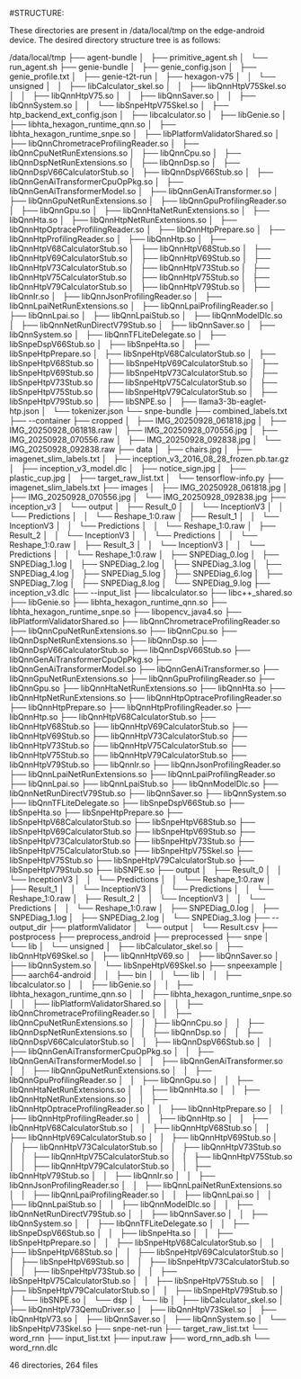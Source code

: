 #STRUCTURE:

These directories are present in /data/local/tmp on the edge-android device. The desired directory structure tree is as follows:

/data/local/tmp
├── agent-bundle
│   ├── primitive_agent.sh
│   └── run_agent.sh
├── genie-bundle
│   ├── genie_config.json
│   ├── genie_profile.txt
│   ├── genie-t2t-run
│   ├── hexagon-v75
│   │   └── unsigned
│   │       ├── libCalculator_skel.so
│   │       ├── libQnnHtpV75Skel.so
│   │       ├── libQnnHtpV75.so
│   │       ├── libQnnSaver.so
│   │       ├── libQnnSystem.so
│   │       └── libSnpeHtpV75Skel.so
│   ├── htp_backend_ext_config.json
│   ├── libcalculator.so
│   ├── libGenie.so
│   ├── libhta_hexagon_runtime_qnn.so
│   ├── libhta_hexagon_runtime_snpe.so
│   ├── libPlatformValidatorShared.so
│   ├── libQnnChrometraceProfilingReader.so
│   ├── libQnnCpuNetRunExtensions.so
│   ├── libQnnCpu.so
│   ├── libQnnDspNetRunExtensions.so
│   ├── libQnnDsp.so
│   ├── libQnnDspV66CalculatorStub.so
│   ├── libQnnDspV66Stub.so
│   ├── libQnnGenAiTransformerCpuOpPkg.so
│   ├── libQnnGenAiTransformerModel.so
│   ├── libQnnGenAiTransformer.so
│   ├── libQnnGpuNetRunExtensions.so
│   ├── libQnnGpuProfilingReader.so
│   ├── libQnnGpu.so
│   ├── libQnnHtaNetRunExtensions.so
│   ├── libQnnHta.so
│   ├── libQnnHtpNetRunExtensions.so
│   ├── libQnnHtpOptraceProfilingReader.so
│   ├── libQnnHtpPrepare.so
│   ├── libQnnHtpProfilingReader.so
│   ├── libQnnHtp.so
│   ├── libQnnHtpV68CalculatorStub.so
│   ├── libQnnHtpV68Stub.so
│   ├── libQnnHtpV69CalculatorStub.so
│   ├── libQnnHtpV69Stub.so
│   ├── libQnnHtpV73CalculatorStub.so
│   ├── libQnnHtpV73Stub.so
│   ├── libQnnHtpV75CalculatorStub.so
│   ├── libQnnHtpV75Stub.so
│   ├── libQnnHtpV79CalculatorStub.so
│   ├── libQnnHtpV79Stub.so
│   ├── libQnnIr.so
│   ├── libQnnJsonProfilingReader.so
│   ├── libQnnLpaiNetRunExtensions.so
│   ├── libQnnLpaiProfilingReader.so
│   ├── libQnnLpai.so
│   ├── libQnnLpaiStub.so
│   ├── libQnnModelDlc.so
│   ├── libQnnNetRunDirectV79Stub.so
│   ├── libQnnSaver.so
│   ├── libQnnSystem.so
│   ├── libQnnTFLiteDelegate.so
│   ├── libSnpeDspV66Stub.so
│   ├── libSnpeHta.so
│   ├── libSnpeHtpPrepare.so
│   ├── libSnpeHtpV68CalculatorStub.so
│   ├── libSnpeHtpV68Stub.so
│   ├── libSnpeHtpV69CalculatorStub.so
│   ├── libSnpeHtpV69Stub.so
│   ├── libSnpeHtpV73CalculatorStub.so
│   ├── libSnpeHtpV73Stub.so
│   ├── libSnpeHtpV75CalculatorStub.so
│   ├── libSnpeHtpV75Stub.so
│   ├── libSnpeHtpV79CalculatorStub.so
│   ├── libSnpeHtpV79Stub.so
│   ├── libSNPE.so
│   ├── llama3-3b-eaglet-htp.json
│   └── tokenizer.json
└── snpe-bundle
    ├── combined_labels.txt
    ├── --container
    ├── cropped
    │   ├── IMG_20250928_061818.jpg
    │   ├── IMG_20250928_061818.raw
    │   ├── IMG_20250928_070556.jpg
    │   ├── IMG_20250928_070556.raw
    │   ├── IMG_20250928_092838.jpg
    │   └── IMG_20250928_092838.raw
    ├── data
    │   ├── chairs.jpg
    │   ├── imagenet_slim_labels.txt
    │   ├── inception_v3_2016_08_28_frozen.pb.tar.gz
    │   ├── inception_v3_model.dlc
    │   ├── notice_sign.jpg
    │   ├── plastic_cup.jpg
    │   ├── target_raw_list.txt
    │   └── tensorflow-info.py
    ├── imagenet_slim_labels.txt
    ├── images
    │   ├── IMG_20250928_061818.jpg
    │   ├── IMG_20250928_070556.jpg
    │   └── IMG_20250928_092838.jpg
    ├── inception_v3
    │   └── output
    │       ├── Result_0
    │       │   └── InceptionV3
    │       │       └── Predictions
    │       │           └── Reshape_1:0.raw
    │       ├── Result_1
    │       │   └── InceptionV3
    │       │       └── Predictions
    │       │           └── Reshape_1:0.raw
    │       ├── Result_2
    │       │   └── InceptionV3
    │       │       └── Predictions
    │       │           └── Reshape_1:0.raw
    │       ├── Result_3
    │       │   └── InceptionV3
    │       │       └── Predictions
    │       │           └── Reshape_1:0.raw
    │       ├── SNPEDiag_0.log
    │       ├── SNPEDiag_1.log
    │       ├── SNPEDiag_2.log
    │       ├── SNPEDiag_3.log
    │       ├── SNPEDiag_4.log
    │       ├── SNPEDiag_5.log
    │       ├── SNPEDiag_6.log
    │       ├── SNPEDiag_7.log
    │       ├── SNPEDiag_8.log
    │       └── SNPEDiag_9.log
    ├── inception_v3.dlc
    ├── --input_list
    ├── libcalculator.so
    ├── libc++_shared.so
    ├── libGenie.so
    ├── libhta_hexagon_runtime_qnn.so
    ├── libhta_hexagon_runtime_snpe.so
    ├── libopencv_java4.so
    ├── libPlatformValidatorShared.so
    ├── libQnnChrometraceProfilingReader.so
    ├── libQnnCpuNetRunExtensions.so
    ├── libQnnCpu.so
    ├── libQnnDspNetRunExtensions.so
    ├── libQnnDsp.so
    ├── libQnnDspV66CalculatorStub.so
    ├── libQnnDspV66Stub.so
    ├── libQnnGenAiTransformerCpuOpPkg.so
    ├── libQnnGenAiTransformerModel.so
    ├── libQnnGenAiTransformer.so
    ├── libQnnGpuNetRunExtensions.so
    ├── libQnnGpuProfilingReader.so
    ├── libQnnGpu.so
    ├── libQnnHtaNetRunExtensions.so
    ├── libQnnHta.so
    ├── libQnnHtpNetRunExtensions.so
    ├── libQnnHtpOptraceProfilingReader.so
    ├── libQnnHtpPrepare.so
    ├── libQnnHtpProfilingReader.so
    ├── libQnnHtp.so
    ├── libQnnHtpV68CalculatorStub.so
    ├── libQnnHtpV68Stub.so
    ├── libQnnHtpV69CalculatorStub.so
    ├── libQnnHtpV69Stub.so
    ├── libQnnHtpV73CalculatorStub.so
    ├── libQnnHtpV73Stub.so
    ├── libQnnHtpV75CalculatorStub.so
    ├── libQnnHtpV75Stub.so
    ├── libQnnHtpV79CalculatorStub.so
    ├── libQnnHtpV79Stub.so
    ├── libQnnIr.so
    ├── libQnnJsonProfilingReader.so
    ├── libQnnLpaiNetRunExtensions.so
    ├── libQnnLpaiProfilingReader.so
    ├── libQnnLpai.so
    ├── libQnnLpaiStub.so
    ├── libQnnModelDlc.so
    ├── libQnnNetRunDirectV79Stub.so
    ├── libQnnSaver.so
    ├── libQnnSystem.so
    ├── libQnnTFLiteDelegate.so
    ├── libSnpeDspV66Stub.so
    ├── libSnpeHta.so
    ├── libSnpeHtpPrepare.so
    ├── libSnpeHtpV68CalculatorStub.so
    ├── libSnpeHtpV68Stub.so
    ├── libSnpeHtpV69CalculatorStub.so
    ├── libSnpeHtpV69Stub.so
    ├── libSnpeHtpV73CalculatorStub.so
    ├── libSnpeHtpV73Stub.so
    ├── libSnpeHtpV75CalculatorStub.so
    ├── libSnpeHtpV75Skel.so
    ├── libSnpeHtpV75Stub.so
    ├── libSnpeHtpV79CalculatorStub.so
    ├── libSnpeHtpV79Stub.so
    ├── libSNPE.so
    ├── output
    │   ├── Result_0
    │   │   └── InceptionV3
    │   │       └── Predictions
    │   │           └── Reshape_1:0.raw
    │   ├── Result_1
    │   │   └── InceptionV3
    │   │       └── Predictions
    │   │           └── Reshape_1:0.raw
    │   ├── Result_2
    │   │   └── InceptionV3
    │   │       └── Predictions
    │   │           └── Reshape_1:0.raw
    │   ├── SNPEDiag_0.log
    │   ├── SNPEDiag_1.log
    │   ├── SNPEDiag_2.log
    │   └── SNPEDiag_3.log
    ├── --output_dir
    ├── platformValidator
    │   └── output
    │       └── Result.csv
    ├── postprocess
    ├── preprocess_android
    ├── preprocessed
    ├── snpe
    │   └── lib
    │       └── unsigned
    │           ├── libCalculator_skel.so
    │           ├── libQnnHtpV69Skel.so
    │           ├── libQnnHtpV69.so
    │           ├── libQnnSaver.so
    │           ├── libQnnSystem.so
    │           └── libSnpeHtpV69Skel.so
    ├── snpeexample
    │   ├── aarch64-android
    │   │   ├── bin
    │   │   └── lib
    │   │       ├── libcalculator.so
    │   │       ├── libGenie.so
    │   │       ├── libhta_hexagon_runtime_qnn.so
    │   │       ├── libhta_hexagon_runtime_snpe.so
    │   │       ├── libPlatformValidatorShared.so
    │   │       ├── libQnnChrometraceProfilingReader.so
    │   │       ├── libQnnCpuNetRunExtensions.so
    │   │       ├── libQnnCpu.so
    │   │       ├── libQnnDspNetRunExtensions.so
    │   │       ├── libQnnDsp.so
    │   │       ├── libQnnDspV66CalculatorStub.so
    │   │       ├── libQnnDspV66Stub.so
    │   │       ├── libQnnGenAiTransformerCpuOpPkg.so
    │   │       ├── libQnnGenAiTransformerModel.so
    │   │       ├── libQnnGenAiTransformer.so
    │   │       ├── libQnnGpuNetRunExtensions.so
    │   │       ├── libQnnGpuProfilingReader.so
    │   │       ├── libQnnGpu.so
    │   │       ├── libQnnHtaNetRunExtensions.so
    │   │       ├── libQnnHta.so
    │   │       ├── libQnnHtpNetRunExtensions.so
    │   │       ├── libQnnHtpOptraceProfilingReader.so
    │   │       ├── libQnnHtpPrepare.so
    │   │       ├── libQnnHtpProfilingReader.so
    │   │       ├── libQnnHtp.so
    │   │       ├── libQnnHtpV68CalculatorStub.so
    │   │       ├── libQnnHtpV68Stub.so
    │   │       ├── libQnnHtpV69CalculatorStub.so
    │   │       ├── libQnnHtpV69Stub.so
    │   │       ├── libQnnHtpV73CalculatorStub.so
    │   │       ├── libQnnHtpV73Stub.so
    │   │       ├── libQnnHtpV75CalculatorStub.so
    │   │       ├── libQnnHtpV75Stub.so
    │   │       ├── libQnnHtpV79CalculatorStub.so
    │   │       ├── libQnnHtpV79Stub.so
    │   │       ├── libQnnIr.so
    │   │       ├── libQnnJsonProfilingReader.so
    │   │       ├── libQnnLpaiNetRunExtensions.so
    │   │       ├── libQnnLpaiProfilingReader.so
    │   │       ├── libQnnLpai.so
    │   │       ├── libQnnLpaiStub.so
    │   │       ├── libQnnModelDlc.so
    │   │       ├── libQnnNetRunDirectV79Stub.so
    │   │       ├── libQnnSaver.so
    │   │       ├── libQnnSystem.so
    │   │       ├── libQnnTFLiteDelegate.so
    │   │       ├── libSnpeDspV66Stub.so
    │   │       ├── libSnpeHta.so
    │   │       ├── libSnpeHtpPrepare.so
    │   │       ├── libSnpeHtpV68CalculatorStub.so
    │   │       ├── libSnpeHtpV68Stub.so
    │   │       ├── libSnpeHtpV69CalculatorStub.so
    │   │       ├── libSnpeHtpV69Stub.so
    │   │       ├── libSnpeHtpV73CalculatorStub.so
    │   │       ├── libSnpeHtpV73Stub.so
    │   │       ├── libSnpeHtpV75CalculatorStub.so
    │   │       ├── libSnpeHtpV75Stub.so
    │   │       ├── libSnpeHtpV79CalculatorStub.so
    │   │       ├── libSnpeHtpV79Stub.so
    │   │       └── libSNPE.so
    │   └── dsp
    │       └── lib
    │           ├── libCalculator_skel.so
    │           ├── libQnnHtpV73QemuDriver.so
    │           ├── libQnnHtpV73Skel.so
    │           ├── libQnnHtpV73.so
    │           ├── libQnnSaver.so
    │           ├── libQnnSystem.so
    │           └── libSnpeHtpV73Skel.so
    ├── snpe-net-run
    ├── target_raw_list.txt
    └── word_rnn
        ├── input_list.txt
        ├── input.raw
        ├── word_rnn_adb.sh
        └── word_rnn.dlc

46 directories, 264 files
